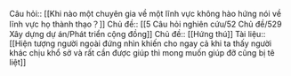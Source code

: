 Câu hỏi:: [[Khi nào một chuyên gia về một lĩnh vực không hào hứng nói về lĩnh vực họ thành thạo？]]
Chủ đề:: [[5 Câu hỏi nghiên cứu/52 Chủ đề/529 Xây dựng dự án/Phát triển cộng đồng]]
Chủ đề:: [[Hứng thú]]
Tài liệu:: [[Hiện tượng người ngoài đứng nhìn khiến cho ngay cả khi ta thấy người khác chịu khổ sở và rất cần được giúp thì mong muốn giúp đỡ cũng bị tê liệt]]